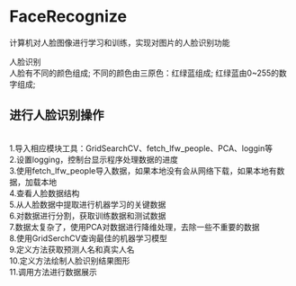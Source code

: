 # FaceRecognize
计算机对人脸图像进行学习和训练，实现对图片的人脸识别功能

人脸识别<br/>
人脸有不同的颜色组成;
不同的颜色由三原色：红绿蓝组成;
红绿蓝由0~255的数字组成;<br />

<h2>进行人脸识别操作</h2><br/>
1.导入相应模块工具：GridSearchCV、fetch_lfw_people、PCA、loggin等 <br/>
2.设置logging，控制台显示程序处理数据的进度 <br/>
3.使用fetch_lfw_people导入数据，如果本地没有会从网络下载，如果本地有数据，加载本地 <br/>
4.查看人脸数据结构 <br/>
5.从人脸数据中提取进行机器学习的关键数据 <br/>
6.对数据进行分割，获取训练数据和测试数据 <br/>
7.数据太复杂了，使用PCA对数据进行降维处理，去除一些不重要的数据<br/> 
8.使用GridSerchCV查询最佳的机器学习模型 <br/>
9.定义方法获取预测人名和真实人名 <br/>
10.定义方法绘制人脸识别结果图形 <br/>
11.调用方法进行数据展示<br/>



